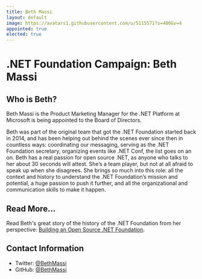 ```yaml
---
title: Beth Massi
layout: default
image: https://avatars1.githubusercontent.com/u/5115571?s=400&v=4
appointed: true
elected: true
---
```


# .NET Foundation Campaign: Beth Massi

## Who is Beth?
Beth Massi is the Product Marketing Manager for the .NET Platform at Microsoft is being appointed to the Board of Directors. 

Beth was part of the original team that got the .NET Foundation started back in 2014, and has been helping out behind the scenes ever since then in countless ways: coordinating our messaging, serving as the .NET Foundation secretary, organizing events like .NET Conf, the list goes on an on. Beth has a real passion for open source .NET, as anyone who talks to her about 30 seconds will attest. She’s a team player, but not at all afraid to speak up when she disagrees. She brings so much into this role: all the context and history to understand the .NET Foundation’s mission and potential, a huge passion to push it further, and all the organizational and communication skills to make it happen.

## Read More...
Read Beth's great story of the history of the .NET Foundation from her perspective: [Building an Open Source .NET Foundation](https://medium.com/microsoft-open-source-stories/building-an-open-source-net-foundation-2fa0fb117584).

## Contact Information
* Twitter: [@BethMassi](https://twitter.com/BethMassi)
* GitHub: [@BethMassi](https://github.com/BethMassi)
